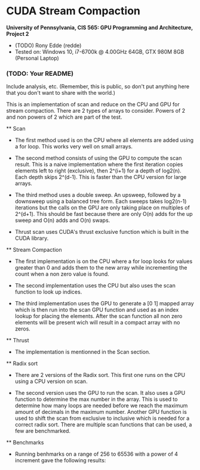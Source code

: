 CUDA Stream Compaction
======================

**University of Pennsylvania, CIS 565: GPU Programming and Architecture, Project 2**

* (TODO) Rony Edde (redde)
* Tested on: Windows 10, i7-6700k @ 4.00GHz 64GB, GTX 980M 8GB (Personal Laptop)

### (TODO: Your README)

Include analysis, etc. (Remember, this is public, so don't put
anything here that you don't want to share with the world.)


This is an implementation of scan and reduce on the CPU and GPU
for stream compaction.
There are 2 types of arrays to consider.  Powers of 2 and non
powers of 2 which are part of the test.

** Scan
* The first method used is on the CPU where all elements are
  added using a for loop.  This works very well on small arrays.

* The second method consists of using the GPU to compute the
  scan result.  This is a naive implementation where the first
  iteration copies elements left to right (exclusive), then 
  2^(i+1) for a depth of log2(n).  Each depth skips 2^(d-1).
  This is faster than the CPU version for large arrays.

* The third method uses a double sweep.  An upsweep, followed by
  a downsweep using a balanced tree form.  Each sweeps takes 
  log2(n-1) iterations but the calls on the GPU are only taking
  place on multiples of 2^(d+1).  This should be fast because
  there are only O(n) adds for the up sweep and O(n) adds and
  O(n) swaps.

* Thrust scan uses CUDA's thrust exclusive function which is 
  built in the CUDA library.

** Stream Compaction
* The first implementation is on the CPU where a for loop looks
  for values greater than 0 and adds them to the new array while
  incrementing the count when a non zero value is found.

* The second implementation uses the CPU but also uses the scan
  function to look up indices.

* The third implementation uses the GPU to generate a [0 1] 
  mapped array which is then run into the scan GPU function
  and used as an index lookup for placing the elements.
  After the scan function all non zero elements will be 
  present wich will result in a compact array with no zeros.


** Thrust 
* The implementation is mentionned in the Scan section.

** Radix sort
* There are 2 versions of the Radix sort.  This first one runs
  on the CPU using a CPU version on scan.

* The second version uses the GPU to run the scan.  It also uses
  a GPU function to determine the max number in the array.  This
  is used to determine how many loops are needed before we reach
  the maximum amount of decimals in the maximum number.
  Another GPU function is used to shift the scan from exclusive
  to inclusive which is needed for a correct radix sort.
  There are multiple scan functions that can be used, a few are
  benchmarked.

** Benchmarks
* Running benhmarks on a range of 256 to 65536 with a power of 4
  increment gave the following results:


<!---

****************
** SCAN TESTS **
****************
    [  38  19  38  37   5  47  15  35   0  12   3   0  42 ...  26   0 ]
==== cpu scan, power-of-two ====
    [   0  38  57  95 132 137 184 199 234 234 246 249 249 ... 6203 6229 ]
==== cpu scan, non-power-of-two ====
    [   0  38  57  95 132 137 184 199 234 234 246 249 249 ... 6146 6190 ]
    passed
==== naive scan, power-of-two ====
    a[129] = 3191, b[129] = 3221
    FAIL VALUE
==== naive scan, non-power-of-two ====
    passed
==== work-efficient scan, power-of-two ====
    passed
==== work-efficient scan, non-power-of-two ====
    passed
==== thrust scan, power-of-two ====
    passed
==== thrust scan, non-power-of-two ====
    passed
==== cpu radix sort ====
    [   0   0   0   0   0   0   1   1   1   1   2   2   2 ...  49  49 ]
    passed
==== gpu radix sort cpu scan ====
    [   0   0   0   0   0   0   1   1   1   1   2   2   2 ...  49  49 ]
    passed
==== gpu radix sort naive scan ====
    [   0   0   0   0   0   0   1   1   1   1   2   2   2 ...  49  49 ]
    passed
==== gpu radix sort thrust scan ====
    [   0   0   0   0   0   0   1   1   1   1   2   2   2 ...  49  49 ]
    passed

*****************************
** STREAM COMPACTION TESTS **
*****************************
    [   2   3   2   1   3   1   1   1   2   0   1   0   2 ...   0   0 ]
==== cpu compact without scan, power-of-two ====
    [   2   3   2   1   3   1   1   1   2   1   2   1   1 ...   2   1 ]
    passed
==== cpu compact without scan, non-power-of-two ====
    [   2   3   2   1   3   1   1   1   2   1   2   1   1 ...   3   2 ]
    passed
==== cpu compact with scan ====
    [   2   3   2   1   3   1   1   1   2   1   2   1   1 ...   2   1 ]
    passed
==== work-efficient compact, power-of-two ====
    passed
==== work-efficient compact, non-power-of-two ====
    passed

****************
** BENCHMARKS **
****************

** SIZE = 256 **
****************
    [  38  19  38  37   5  47  15  35   0  12   3   0  42 ...  26   0 ]
==== cpu scan, power-of-two ====
Time:  0 microSeconds
==== naive scan, power-of-two ====
Time:  146 microSeconds
==== work-efficient scan, power-of-two ====
Time:  166 microSeconds
==== thrust scan, power-of-two ====
Time:  0 microSeconds
==== cpu radix sort ====
Time:  36 microSeconds
==== gpu radix sort cpu scan ====
Time:  597 microSeconds
==== gpu radix sort naive scan ====
Time:  866 microSeconds
==== gpu radix sort thrust scan ====
Time:  436 microSeconds
==== cpu compact without scan, power-of-two ====
Time:  0 microSeconds
==== cpu compact with scan ====
Time:  1 microSeconds
==== work-efficient compact, power-of-two ====
Time:  637 microSeconds

** SIZE = 4096 **
****************
    [  38  19  38  37   5  47  15  35   0  12   3   0  42 ...  24   0 ]
==== cpu scan, power-of-two ====
Time:  5 microSeconds
==== naive scan, power-of-two ====
Time:  767 microSeconds
==== work-efficient scan, power-of-two ====
Time:  609 microSeconds
==== thrust scan, power-of-two ====
Time:  7 microSeconds
==== cpu radix sort ====
Time:  531 microSeconds
==== gpu radix sort cpu scan ====
Time:  1268 microSeconds
==== gpu radix sort naive scan ====
Time:  1700 microSeconds
==== gpu radix sort thrust scan ====
Time:  1143 microSeconds
==== cpu compact without scan, power-of-two ====
Time:  7 microSeconds
==== cpu compact with scan ====
Time:  23 microSeconds
==== work-efficient compact, power-of-two ====
Time:  539 microSeconds

** SIZE = 65536 **
****************
    [  38  19  38  37   5  47  15  35   0  12   3   0  42 ...  35   0 ]
==== cpu scan, power-of-two ====
Time:  94 microSeconds
==== naive scan, power-of-two ====
Time:  1072 microSeconds
==== work-efficient scan, power-of-two ====
Time:  833 microSeconds
==== thrust scan, power-of-two ====
Time:  102 microSeconds
==== cpu radix sort ====
Time:  8615 microSeconds
==== gpu radix sort cpu scan ====
Time:  5620 microSeconds
==== gpu radix sort naive scan ====
Time:  5810 microSeconds
==== gpu radix sort thrust scan ====
Time:  5537 microSeconds
==== cpu compact without scan, power-of-two ====
Time:  145 microSeconds
==== cpu compact with scan ====
Time:  413 microSeconds
==== work-efficient compact, power-of-two ====
Time:  1451 microSeconds

** SIZE = 1048576 **
****************
    [  38  19  38  37   5  47  15  35   0  12   3   0  42 ...   6   0 ]
==== cpu scan, power-of-two ====
Time:  1521 microSeconds
==== naive scan, power-of-two ====
Time:  17 microSeconds
==== work-efficient scan, power-of-two ====
Time:  27 microSeconds
==== thrust scan, power-of-two ====
Time:  3638 microSeconds
==== cpu radix sort ====
Time:  137808 microSeconds
==== gpu radix sort cpu scan ====
Time:  8723 microSeconds
==== gpu radix sort naive scan ====
Time:  8787 microSeconds
==== gpu radix sort thrust scan ====
Time:  8568 microSeconds
==== cpu compact without scan, power-of-two ====
Time:  2321 microSeconds
==== cpu compact with scan ====
Time:  10280 microSeconds
==== work-efficient compact, power-of-two ====
Time:  2295 microSeconds

** SIZE = 16777216 **
****************
    [  38  19  38  37   5  47  15  35   0  12   3   0  42 ...  42   0 ]
==== cpu scan, power-of-two ====
Time:  24411 microSeconds
==== naive scan, power-of-two ====
Time:  19 microSeconds
==== work-efficient scan, power-of-two ====
Time:  32 microSeconds
==== thrust scan, power-of-two ====
Time:  64703 microSeconds
==== cpu radix sort ====
Time:  2208906 microSeconds
==== gpu radix sort cpu scan ====
Time:  145916 microSeconds
==== gpu radix sort naive scan ====
Time:  145302 microSeconds
==== gpu radix sort thrust scan ====
Time:  144644 microSeconds
==== cpu compact without scan, power-of-two ====
Time:  37473 microSeconds
==== cpu compact with scan ====
Time:  167007 microSeconds
==== work-efficient compact, power-of-two ====
Time:  39963 microSeconds
Press any key to continue . . .
-->






